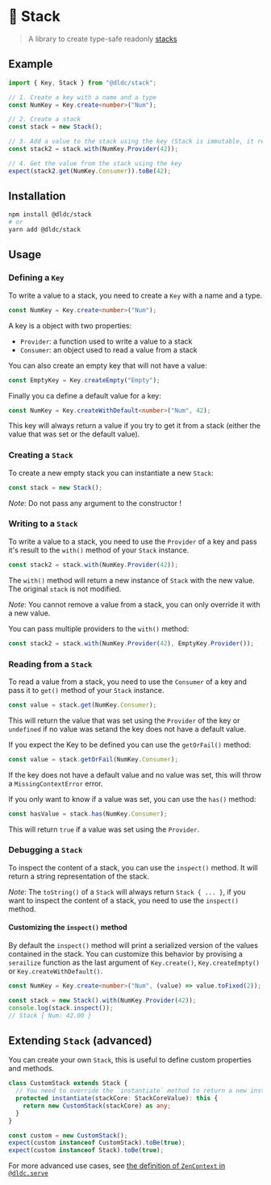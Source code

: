 # 🏯 Stack

> A library to create type-safe readonly
> [stacks](https://www.wikiwand.com/en/Stack_(abstract_data_type))

## Example

```ts
import { Key, Stack } from "@dldc/stack";

// 1. Create a key with a name and a type
const NumKey = Key.create<number>("Num");

// 2. Create a stack
const stack = new Stack();

// 3. Add a value to the stack using the key (Stack is immutable, it returns a new instance)
const stack2 = stack.with(NumKey.Provider(42));

// 4. Get the value from the stack using the key
expect(stack2.get(NumKey.Consumer)).toBe(42);
```

## Installation

```bash
npm install @dldc/stack
# or
yarn add @dldc/stack
```

## Usage

### Defining a `Key`

To write a value to a stack, you need to create a `Key` with a name and a type.

```ts
const NumKey = Key.create<number>("Num");
```

A key is a object with two properties:

- `Provider`: a function used to write a value to a stack
- `Consumer`: an object used to read a value from a stack

You can also create an empty key that will not have a value:

```ts
const EmptyKey = Key.createEmpty("Empty");
```

Finally you ca define a default value for a key:

```ts
const NumKey = Key.createWithDefault<number>("Num", 42);
```

This key will always return a value if you try to get it from a stack (either
the value that was set or the default value).

### Creating a `Stack`

To create a new empty stack you can instantiate a new `Stack`:

```ts
const stack = new Stack();
```

_Note_: Do not pass any argument to the constructor !

### Writing to a `Stack`

To write a value to a stack, you need to use the `Provider` of a key and pass
it's result to the `with()` method of your `Stack` instance.

```ts
const stack2 = stack.with(NumKey.Provider(42));
```

The `with()` method will return a new instance of `Stack` with the new value.
The original `stack` is not modified.

_Note_: You cannot remove a value from a stack, you can only override it with a
new value.

You can pass multiple providers to the `with()` method:

```ts
const stack2 = stack.with(NumKey.Provider(42), EmptyKey.Provider());
```

### Reading from a `Stack`

To read a value from a stack, you need to use the `Consumer` of a key and pass
it to `get()` method of your `Stack` instance.

```ts
const value = stack.get(NumKey.Consumer);
```

This will return the value that was set using the `Provider` of the key or
`undefined` if no value was setand the key does not have a default value.

If you expect the Key to be defined you can use the `getOrFail()` method:

```ts
const value = stack.getOrFail(NumKey.Consumer);
```

If the key does not have a default value and no value was set, this will throw a
`MissingContextError` error.

If you only want to know if a value was set, you can use the `has()` method:

```ts
const hasValue = stack.has(NumKey.Consumer);
```

This will return `true` if a value was set using the `Provider`.

### Debugging a `Stack`

To inspect the content of a stack, you can use the `inspect()` method. It will
return a string representation of the stack.

_Note_: The `toString()` of a `Stack` will always return `Stack { ... }`, if you
want to inspect the content of a stack, you need to use the `inspect()` method.

#### Customizing the `inspect()` method

By default the `inspect()` method will print a serialized version of the values
contained in the stack. You can customize this behavior by provising a
`serailize` function as the last argument of `Key.create()`, `Key.createEmpty()`
or `Key.createWithDefault()`.

```ts
const NumKey = Key.create<number>("Num", (value) => value.toFixed(2));

const stack = new Stack().with(NumKey.Provider(42));
console.log(stack.inspect());
// Stack { Num: 42.00 }
```

## Extending `Stack` (advanced)

You can create your own `Stack`, this is useful to define custom properties and
methods.

```ts
class CustomStack extends Stack {
  // You need to override the `instantiate` method to return a new instance of your CustomStack
  protected instantiate(stackCore: StackCoreValue): this {
    return new CustomStack(stackCore) as any;
  }
}

const custom = new CustomStack();
expect(custom instanceof CustomStack).toBe(true);
expect(custom instanceof Stack).toBe(true);
```

For more advanced use cases, see
[the definition of `ZenContext` in `@dldc.serve`](https://github.com/dldc-packages/serve/blob/cd00a571b6e27491cd7bae2fba0b396b1c64d675/src/core/ZenContext.ts)
